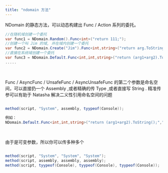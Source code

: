 ```yaml
---
title: "ndomain 方法"
---
```


NDomain 的静态方法，可以动态构建出 Func / Action 系列的委托。

```cs
//在随机域创建一个委托
var func1 = NDomain.Random().Func<int>("return 111;");
//创建一个叫 Jim 的域, 并在域内创建一个委托
var func2 = NDomain.Create("Jim").Func<int,string>("return arg.ToString();");
//直接在系统域创建一个委托
var func3 = NDomain.Default.Func<int,int,string>("return (arg1+arg2).ToString();");
.....
```

 <br/>  
 
Func / AsyncFunc / UnsafeFunc / AsyncUnsafeFunc 的第二个参数是命名空间，可以直接扔一个 Assembly ,或者精确的传 Type ,或者直接写 String .
精准传参可以有助于 Natasha 解决二义性引用命名空间的问题

```cs

method(script, "System", assembly, tyypeof(Console));

例如：
NDomain.Default.Func<int,int,string>("return (arg1+arg2).ToString();","System","System.IO");
```

 <br/>  
 
由于是可变参数，所以你可以传多种多个

```cs

method(script, "System", "System", "System");
method(script, assembly, assembly, assembly);
method(script, tyypeof(Console), tyypeof(Console), tyypeof(Console));

```
